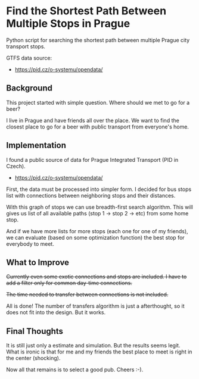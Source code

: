 # Find the Shortest Path Between Multiple Stops in Prague

Python script for searching the shortest path between multiple Prague city transport stops.

GTFS data source:

* <https://pid.cz/o-systemu/opendata/>

## Background

This project started with simple question. Where should we met to go for a beer?

I live in Prague and have friends all over the place. We want to find the closest place to go for a beer with public transport from everyone's home.

## Implementation

I found a public source of data for Prague Integrated Transport (PID in Czech).

* <https://pid.cz/o-systemu/opendata/>

First, the data must be processed into simpler form. I decided for bus stops list with connections between neighboring stops and their distances.

With this graph of stops we can use breadth-first search algorithm. This will gives us list of all available paths (stop 1 -> stop 2 -> etc) from some home stop.

And if we have more lists for more stops (each one for one of my friends), we can evaluate (based on some optimization function) the best stop for everybody to meet.

## What to Improve

<s>Currently even some exotic connections and stops are included. I have to add a filter only for common day-time connections.</s>

<s>The time needed to transfer between connections is not included.</s>

All is done! The number of transfers algorithm is just a afterthought, so it does not fit into the design. But it works.

## Final Thoughts

It is still just only a estimate and simulation. But the results seems legit. What is ironic is that for me and my friends the best place to meet is right in the center (shocking).

Now all that remains is to select a good pub. Cheers :-).

